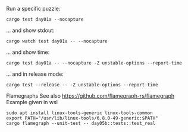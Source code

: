 Run a specific puzzle:
```
cargo test day01a --nocapture
```

... and show stdout:
```
cargo watch test day01a -- --nocapture
```

... and show time:
```
cargo test day01a -- --nocapture -Z unstable-options --report-time
```

... and in release mode:
```
cargo test --release -- -Z unstable-options --report-time
```

Flamegraphs
See also https://github.com/flamegraph-rs/flamegraph
Example given in wsl
```
sudo apt install linux-tools-generic linux-tools-common
export PATH="/usr/lib/linux-tools/6.8.0-49-generic:$PATH"
cargo flamegraph --unit-test -- day05b::tests::test_real
```
